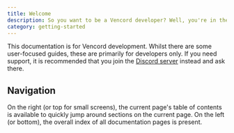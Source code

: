 ```yaml
---
title: Welcome
description: So you want to be a Vencord developer? Well, you're in the right place!
category: getting-started
---
```


This documentation is for Vencord development. Whilst there are some user-focused guides, these are primarily for
developers only. If you need support, it is recommended that you join the [Discord server](/discord) instead and ask
there.

## Navigation

On the right (or top for small screens), the current page's table of contents is available to quickly jump around sections
on the current page. On the left (or bottom), the overall index of all documentation pages is present.
